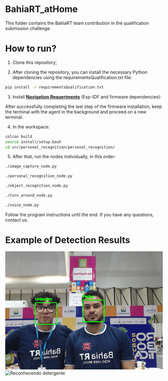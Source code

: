 # BahiaRT_atHome
This folder contains the BahiaRT team contribution in the qualification submission challenge.

# How to run?

1. Clone this repository;  

2. After cloning the repository, you can install the necessary Python dependencies using the requirementsQualification.txt file:  


```bash
pip install -r requirementsQualification.txt
```
3. Install [**Navigation Requeriments**](https://gitlab.com/bahiart/athome/BahiaRT-atHome-2025/-/blob/nav_firmware/README.md)   (Esp-IDF and firmware dependencies):

After successfully completing the last step of the firmware installation, keep the terminal with the agent in the background and proceed on a new terminal.


4. In the workspace:
```bash
colcon build
source install/setup.bash
cd src/personal_recognition/personal_recognition/
```

5. After that, run the nodes individually, in this order:

```bash
./image_capture_node.py
```
```bash
./personal_recognition_node.py
```
```bash
./object_recognition_node.py
```
```bash
./turn_around_node.py
```
```bash
./voice_node.py
```
Follow the program instructions until the end. If you have any questions, contact us.


# Example of Detection Results
<img src="BahiaRT_2025/Personal_Recognition/PersonalRecognition_ws/src/personal_recognition/personal_recognition/predict/Unknown.jpg" alt="Reconhecendo 2 pessoas, uma como Pedro e outra como desconhecido" width="700">

<img src="Photos/image_1_.png" alt="Reconhecendo detergente" width="700">
